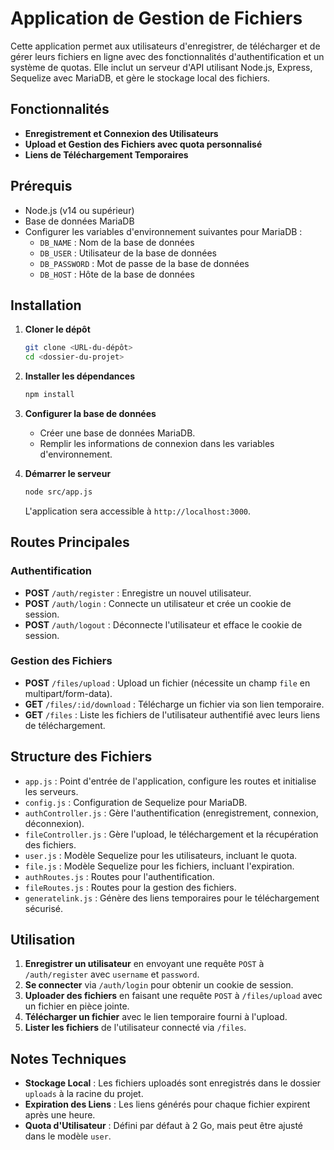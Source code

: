 
# Application de Gestion de Fichiers

Cette application permet aux utilisateurs d'enregistrer, de télécharger et de gérer leurs fichiers en ligne avec des fonctionnalités d'authentification et un système de quotas. Elle inclut un serveur d'API utilisant Node.js, Express, Sequelize avec MariaDB, et gère le stockage local des fichiers.

## Fonctionnalités

- **Enregistrement et Connexion des Utilisateurs**
- **Upload et Gestion des Fichiers avec quota personnalisé**
- **Liens de Téléchargement Temporaires**

## Prérequis

- Node.js (v14 ou supérieur)
- Base de données MariaDB
- Configurer les variables d'environnement suivantes pour MariaDB :
  - `DB_NAME` : Nom de la base de données
  - `DB_USER` : Utilisateur de la base de données
  - `DB_PASSWORD` : Mot de passe de la base de données
  - `DB_HOST` : Hôte de la base de données

## Installation

1. **Cloner le dépôt**
   ```bash
   git clone <URL-du-dépôt>
   cd <dossier-du-projet>
   ```

2. **Installer les dépendances**
   ```bash
   npm install
   ```

3. **Configurer la base de données**
   - Créer une base de données MariaDB.
   - Remplir les informations de connexion dans les variables d'environnement.

4. **Démarrer le serveur**
   ```bash
   node src/app.js
   ```
   L'application sera accessible à `http://localhost:3000`.

## Routes Principales

### Authentification
- **POST** `/auth/register` : Enregistre un nouvel utilisateur.
- **POST** `/auth/login` : Connecte un utilisateur et crée un cookie de session.
- **POST** `/auth/logout` : Déconnecte l'utilisateur et efface le cookie de session.

### Gestion des Fichiers
- **POST** `/files/upload` : Upload un fichier (nécessite un champ `file` en multipart/form-data).
- **GET** `/files/:id/download` : Télécharge un fichier via son lien temporaire.
- **GET** `/files` : Liste les fichiers de l'utilisateur authentifié avec leurs liens de téléchargement.

## Structure des Fichiers

- `app.js` : Point d'entrée de l'application, configure les routes et initialise les serveurs.
- `config.js` : Configuration de Sequelize pour MariaDB.
- `authController.js` : Gère l'authentification (enregistrement, connexion, déconnexion).
- `fileController.js` : Gère l'upload, le téléchargement et la récupération des fichiers.
- `user.js` : Modèle Sequelize pour les utilisateurs, incluant le quota.
- `file.js` : Modèle Sequelize pour les fichiers, incluant l'expiration.
- `authRoutes.js` : Routes pour l'authentification.
- `fileRoutes.js` : Routes pour la gestion des fichiers.
- `generatelink.js` : Génère des liens temporaires pour le téléchargement sécurisé.

## Utilisation

1. **Enregistrer un utilisateur** en envoyant une requête `POST` à `/auth/register` avec `username` et `password`.
2. **Se connecter** via `/auth/login` pour obtenir un cookie de session.
3. **Uploader des fichiers** en faisant une requête `POST` à `/files/upload` avec un fichier en pièce jointe.
4. **Télécharger un fichier** avec le lien temporaire fourni à l'upload.
5. **Lister les fichiers** de l'utilisateur connecté via `/files`.

## Notes Techniques

- **Stockage Local** : Les fichiers uploadés sont enregistrés dans le dossier `uploads` à la racine du projet.
- **Expiration des Liens** : Les liens générés pour chaque fichier expirent après une heure.
- **Quota d'Utilisateur** : Défini par défaut à 2 Go, mais peut être ajusté dans le modèle `user`.

